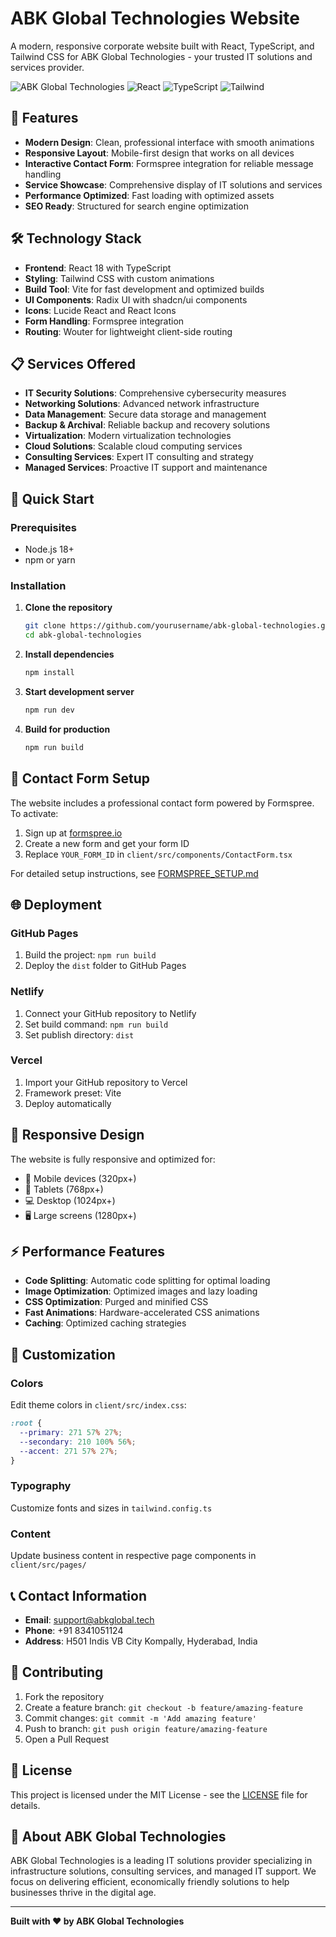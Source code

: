 # ABK Global Technologies Website

A modern, responsive corporate website built with React, TypeScript, and Tailwind CSS for ABK Global Technologies - your trusted IT solutions and services provider.

![ABK Global Technologies](https://img.shields.io/badge/ABK-Global%20Technologies-blue)
![React](https://img.shields.io/badge/React-18-blue)
![TypeScript](https://img.shields.io/badge/TypeScript-5-blue)
![Tailwind](https://img.shields.io/badge/Tailwind-CSS-blue)

## 🚀 Features

- **Modern Design**: Clean, professional interface with smooth animations
- **Responsive Layout**: Mobile-first design that works on all devices
- **Interactive Contact Form**: Formspree integration for reliable message handling
- **Service Showcase**: Comprehensive display of IT solutions and services
- **Performance Optimized**: Fast loading with optimized assets
- **SEO Ready**: Structured for search engine optimization

## 🛠️ Technology Stack

- **Frontend**: React 18 with TypeScript
- **Styling**: Tailwind CSS with custom animations
- **Build Tool**: Vite for fast development and optimized builds
- **UI Components**: Radix UI with shadcn/ui components
- **Icons**: Lucide React and React Icons
- **Form Handling**: Formspree integration
- **Routing**: Wouter for lightweight client-side routing

## 📋 Services Offered

- **IT Security Solutions**: Comprehensive cybersecurity measures
- **Networking Solutions**: Advanced network infrastructure
- **Data Management**: Secure data storage and management
- **Backup & Archival**: Reliable backup and recovery solutions
- **Virtualization**: Modern virtualization technologies
- **Cloud Solutions**: Scalable cloud computing services
- **Consulting Services**: Expert IT consulting and strategy
- **Managed Services**: Proactive IT support and maintenance

## 🚀 Quick Start

### Prerequisites

- Node.js 18+ 
- npm or yarn

### Installation

1. **Clone the repository**
   ```bash
   git clone https://github.com/yourusername/abk-global-technologies.git
   cd abk-global-technologies
   ```

2. **Install dependencies**
   ```bash
   npm install
   ```

3. **Start development server**
   ```bash
   npm run dev
   ```

4. **Build for production**
   ```bash
   npm run build
   ```

## 📧 Contact Form Setup

The website includes a professional contact form powered by Formspree. To activate:

1. Sign up at [formspree.io](https://formspree.io)
2. Create a new form and get your form ID
3. Replace `YOUR_FORM_ID` in `client/src/components/ContactForm.tsx`

For detailed setup instructions, see [FORMSPREE_SETUP.md](FORMSPREE_SETUP.md)

## 🌐 Deployment

### GitHub Pages
1. Build the project: `npm run build`
2. Deploy the `dist` folder to GitHub Pages

### Netlify
1. Connect your GitHub repository to Netlify
2. Set build command: `npm run build`
3. Set publish directory: `dist`

### Vercel
1. Import your GitHub repository to Vercel
2. Framework preset: Vite
3. Deploy automatically

## 📱 Responsive Design

The website is fully responsive and optimized for:
- 📱 Mobile devices (320px+)
- 📱 Tablets (768px+)
- 💻 Desktop (1024px+)
- 🖥️ Large screens (1280px+)

## ⚡ Performance Features

- **Code Splitting**: Automatic code splitting for optimal loading
- **Image Optimization**: Optimized images and lazy loading
- **CSS Optimization**: Purged and minified CSS
- **Fast Animations**: Hardware-accelerated CSS animations
- **Caching**: Optimized caching strategies

## 🎨 Customization

### Colors
Edit theme colors in `client/src/index.css`:
```css
:root {
  --primary: 271 57% 27%;
  --secondary: 210 100% 56%;
  --accent: 271 57% 27%;
}
```

### Typography
Customize fonts and sizes in `tailwind.config.ts`

### Content
Update business content in respective page components in `client/src/pages/`

## 📞 Contact Information

- **Email**: support@abkglobal.tech
- **Phone**: +91 8341051124
- **Address**: H501 Indis VB City Kompally, Hyderabad, India

## 🤝 Contributing

1. Fork the repository
2. Create a feature branch: `git checkout -b feature/amazing-feature`
3. Commit changes: `git commit -m 'Add amazing feature'`
4. Push to branch: `git push origin feature/amazing-feature`
5. Open a Pull Request

## 📄 License

This project is licensed under the MIT License - see the [LICENSE](LICENSE) file for details.

## 👥 About ABK Global Technologies

ABK Global Technologies is a leading IT solutions provider specializing in infrastructure solutions, consulting services, and managed IT support. We focus on delivering efficient, economically friendly solutions to help businesses thrive in the digital age.

---

**Built with ❤️ by ABK Global Technologies**
